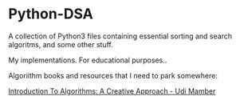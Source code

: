 # Python-DSA

A collection of Python3 files containing essential sorting and search algoritms, and some other stuff.

My implementations. For educational purposes..

Algoriithm books and resources that I need to park somewhere:

<a href="https://doc.lagout.org/science/0_Computer%20Science/2_Algorithms/Introduction%20to%20Algorithms_%20A%20Creative%20Approach%20%5BManber%201989-01-11%5D.pdf"> Introduction To Algorithms: A Creative Approach - Udi Mamber</a>
